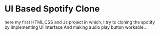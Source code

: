 # UI Based Spotify Clone

here my first HTML,CSS and Js project in which,
I try to cloning the spotify by implementing 
UI interface And making audio play button workable..